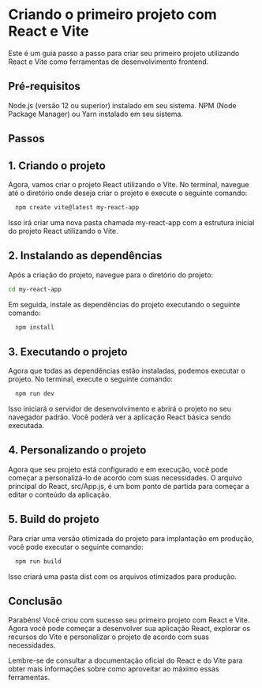 # Criando o primeiro projeto com React e Vite
Este é um guia passo a passo para criar seu primeiro projeto utilizando React e Vite como ferramentas de desenvolvimento frontend.

## Pré-requisitos
Node.js (versão 12 ou superior) instalado em seu sistema.
NPM (Node Package Manager) ou Yarn instalado em seu sistema.

## Passos

## 1. Criando o projeto
Agora, vamos criar o projeto React utilizando o Vite. No terminal, navegue até o diretório onde deseja criar o projeto e execute o seguinte comando:

```bash
  npm create vite@latest my-react-app
```

Isso irá criar uma nova pasta chamada my-react-app com a estrutura inicial do projeto React utilizando o Vite.

## 2. Instalando as dependências
Após a criação do projeto, navegue para o diretório do projeto:

```bash
cd my-react-app
```
Em seguida, instale as dependências do projeto executando o seguinte comando:
```bash
  npm install
```
## 3. Executando o projeto
Agora que todas as dependências estão instaladas, podemos executar o projeto. No terminal, execute o seguinte comando:

```bash
  npm run dev
```

Isso iniciará o servidor de desenvolvimento e abrirá o projeto no seu navegador padrão. Você poderá ver a aplicação React básica sendo executada.

## 4. Personalizando o projeto
Agora que seu projeto está configurado e em execução, você pode começar a personalizá-lo de acordo com suas necessidades. O arquivo principal do React, src/App.js, é um bom ponto de partida para começar a editar o conteúdo da aplicação.

## 5. Build do projeto
Para criar uma versão otimizada do projeto para implantação em produção, você pode executar o seguinte comando:
```bash
  npm run build
```

Isso criará uma pasta dist com os arquivos otimizados para produção.

## Conclusão
Parabéns! Você criou com sucesso seu primeiro projeto com React e Vite. Agora você pode começar a desenvolver sua aplicação React, explorar os recursos do Vite e personalizar o projeto de acordo com suas necessidades.

Lembre-se de consultar a documentação oficial do React e do Vite para obter mais informações sobre como aproveitar ao máximo essas ferramentas.